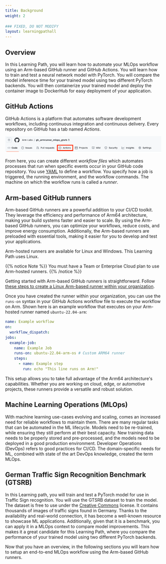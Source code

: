 ```yaml
---
title: Background
weight: 2

### FIXED, DO NOT MODIFY
layout: learningpathall
---
```


## Overview 

In this Learning Path, you will learn how to automate your MLOps workflow using an Arm-based GitHub runner and GitHub Actions. You will learn how to train and test a neural network model with PyTorch. You will compare the model inference time for your trained model using two different PyTorch backends. You will then containerize your trained model and deploy the container image to DockerHub for easy deployment of your application.

## GitHub Actions

GitHub Actions is a platform that automates software development workflows, including continuous integration and continuous delivery. Every repository on GitHub has a tab named _Actions_.

![#actions-gui](images/actions-gui.png)

From here, you can create different _workflow files_ which automates processes that run when specific events occur in your GitHub code repository. You use [YAML](https://yaml.org/) to define a workflow. You specify how a job is triggered, the running environment, and the workflow commands. The machine on which the workflow runs is called a _runner_.

## Arm-based GitHub runners

Arm-based GitHub runners are a powerful addition to your CI/CD toolkit. They leverage the efficiency and performance of Arm64 architecture, making your build systems faster and easier to scale. By using the Arm-based GitHub runners, you can optimize your workflows, reduce costs, and improve energy consumption. Additionally, the Arm-based runners are preloaded with essential tools, making it easier for you to develop and test your applications.

Arm-hosted runners are available for Linux and Windows. This Learning Path uses Linux.

{{% notice Note %}}
You must have a Team or Enterprise Cloud plan to use Arm-hosted runners.
{{% /notice %}}

Getting started with Arm-based GitHub runners is straightforward. Follow [these steps to create a Linux Arm-based runner within your organization](/learning-paths/cross-platform/github-arm-runners/runner/#how-can-i-create-an-arm-hosted-runner).

Once you have created the runner within your organization, you can use the `runs-on` syntax in your GitHub Actions workflow file to execute the workflow on Arm. Shown here is an example workflow that executes on your Arm-hosted runner named `ubuntu-22.04-arm`:

```yaml
name: Example workflow
on:
  workflow_dispatch:
jobs:
  example-job:
    name: Example Job
    runs-on: ubuntu-22.04-arm-os # Custom ARM64 runner
    steps:
      - name: Example step
        run: echo "This line runs on Arm!"
```

This setup allows you to take full advantage of the Arm64 architecture's capabilities. Whether you are working on cloud, edge, or automotive projects, these runners provide a versatile and robust solution.

## Machine Learning Operations (MLOps)

With machine learning use-cases evolving and scaling, comes an increased need for reliable workflows to maintain them. There are many regular tasks that can be automated in the ML lifecycle. Models need to be re-trained, while ensuring they still perform at their best capacity. New training data needs to be properly stored and pre-processed, and the models need to be deployed in a good production environment. Developer Operations (DevOps) refers to good practices for CI/CD. The domain-specific needs for ML, combined with state of the art DevOps knowledge, created the term MLOps.

## German Traffic Sign Recognition Benchmark (GTSRB)

In this Learning path, you will train and test a PyTorch model for use in Traffic Sign recognition. You will use the GTSRB dataset to train the model. The dataset is free to use under the [Creative Commons](https://creativecommons.org/publicdomain/zero/1.0/) license. It contains thousands of images of traffic signs found in Germany. Thanks to the availability and real-world connection, it has become a well-known resource to showcase ML applications. Additionally, given that it is a benchmark, you can apply it in a MLOps context to compare model improvements. This makes it a great candidate for this Learning Path, where you compare the performance of your trained model using two different PyTorch backends.

Now that you have an overview, in the following sections you will learn how to setup an end-to-end MLOps workflow using the Arm-based GitHub runners.
